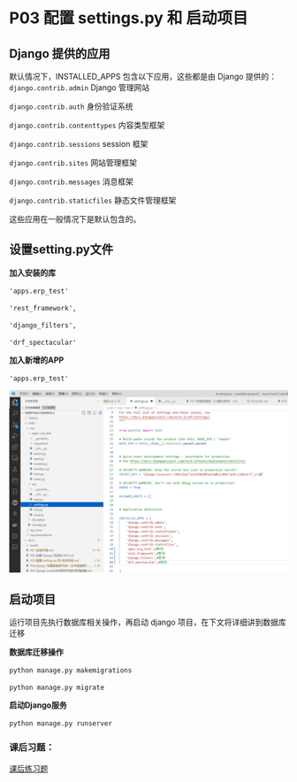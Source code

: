 
# P03 配置 settings.py 和 启动项目
## **Django 提供的应用**
默认情况下，INSTALLED_APPS 包含以下应用，这些都是由 Django 提供的：
`django.contrib.admin`  Django 管理网站

`django.contrib.auth`  身份验证系统

`django.contrib.contenttypes`  内容类型框架

`django.contrib.sessions`  session 框架

`django.contrib.sites`  网站管理框架

`django.contrib.messages`  消息框架

`django.contrib.staticfiles`  静态文件管理框架

这些应用在一般情况下是默认包含的。
## **设置setting.py文件**

 **加入安装的库**

`'apps.erp_test'`

`'rest_framework',`

`'django_filters',`

`'drf_spectacular'`

**加入新增的APP**


`'apps.erp_test'`


   ![image](assets/configure-settings.png)

## **启动项目**  

运行项目先执行数据库相关操作，再启动 django 项目，在下文将详细讲到数据库迁移

**数据库迁移操作**

`​python manage.py makemigrations​​​​`
   
`​python manage.py migrate`

**启动Django服务**

`python manage.py runserver`


### 课后习题：
[课后练习题](../contents/P13.md#4-django-项目搭建)